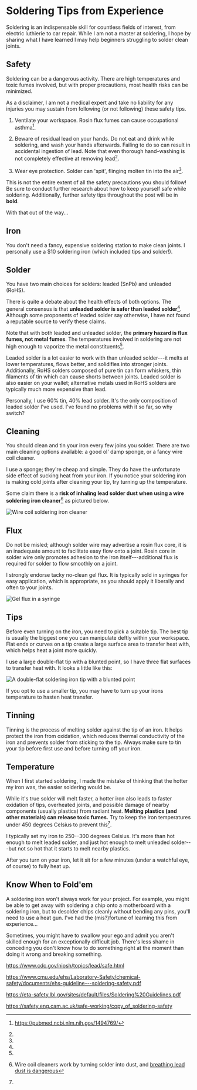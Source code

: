 # Soldering Tips from Experience

<summary>Soldering is an indispensable skill for countless
fields of interest, from electric luthierie to car repair.
While I am not a master at soldering, I hope by sharing what
I have learned I may help beginners struggling to solder
clean joints.</summary>


## Safety

Soldering can be a dangerous activity. There are high
temperatures and toxic fumes involved, but with proper
precautions, most health risks can be minimized.

As a disclaimer, I am not a medical expert and take no
liability for any injuries you may sustain from following
(or not following) these safety tips.

1. Ventilate your workspace. Rosin flux fumes can cause
   occupational asthma[^flux_asthma].

2. Beware of residual lead on your hands. Do not eat and
   drink while soldering, and wash your hands afterwards.
   Failing to do so can result in accidental ingestion of
   lead. Note that even thorough hand-washing is not
   completely effective at removing lead[^lead_poisoning].

3. Wear eye protection. Solder can 'spit', flinging molten
   tin into the air[^solder_spit].

This is not the entire extent of all the safety precautions
you should follow! Be sure to conduct further research about
how to keep yourself safe while soldering. Additionally,
further safety tips throughout the post will be in **bold**.

With that out of the way...


## Iron

You don't need a fancy, expensive soldering station to make
clean joints. I personally use a $10 soldering iron (which
included tips and solder!).


## Solder

You have two main choices for solders: leaded (SnPb) and
unleaded (RoHS).

There is quite a debate about the health effects of both
options. The general consensus is that **unleaded solder is
safer than leaded solder**[^unleaded_safety]. Although some
proponents of leaded solder say otherwise, I have not found
a reputable source to verify these claims.

Note that with both leaded and unleaded solder, the
**primary hazard is flux fumes, not metal fumes**. The
temperatures involved in soldering are not high enough to
vaporize the metal constituents[^metal_fumes].

Leaded solder is a lot easier to work with than unleaded
solder---it melts at lower temperatures, flows better, and
solidifies into stronger joints. Additionally, RoHS solders
composed of pure tin can form whiskers, thin filaments
of tin which can cause shorts between joints. Leaded solder
is also easier on your wallet; alternative metals used in
RoHS solders are typically much more expensive than lead.

Personally, I use 60% tin, 40% lead solder. It's the only
composition of leaded solder I've used. I've found no
problems with it so far, so why switch?


## Cleaning

You should clean and tin your iron every few joins you
solder. There are two main cleaning options available: a
good ol' damp sponge, or a fancy wire coil cleaner.

I use a sponge; they're cheap and simple. They do have the
unfortunate side effect of sucking heat from your iron. If
you notice your soldering iron is making cold joints after
cleaning your tip, try turning up the temperature.

Some claim there is a **risk of inhaling lead solder dust
when using a wire soldering iron cleaner**[^lead_dust] as
pictured below. 

![Wire coil soldering iron cleaner](wire-cleaner.jpg)


## Flux

Do not be misled; although solder wire may advertise a rosin
flux core, it is an inadequate amount to facilitate easy
flow onto a joint. Rosin core in solder wire only promotes
adhesion to the iron itself---additional flux is required
for solder to flow smoothly on a joint.

I strongly endorse tacky no-clean gel flux. It is typically
sold in syringes for easy application, which is appropriate,
as you should apply it liberally and often to your joints.

![Gel flux in a syringe](flux.jpg)


## Tips

Before even turning on the iron, you need to pick a suitable
tip. The best tip is usually the biggest one you can
manipulate deftly within your workspace. Flat ends or curves
on a tip create a large surface area to transfer heat with,
which helps heat a joint more quickly.

I use a large double-flat tip with a blunted point, so I
have three flat surfaces to transfer heat with. It looks a
little like this:

![A double-flat soldering iron tip with a blunted
point](double-flat.jpg)

If you opt to use a smaller tip, you may have to turn up
your irons temperature to hasten heat transfer.


## Tinning

Tinning is the process of melting solder against the tip of
an iron. It helps protect the iron from oxidation, which
reduces thermal conductivity of the iron and prevents solder
from sticking to the tip. Always make sure to tin your tip
before first use and before turning off your iron.


## Temperature

When I first started soldering, I made the mistake of
thinking that the hotter my iron was, the easier soldering
would be.

While it's true solder will melt faster, a hotter iron also
leads to faster oxidation of tips, overheated joints, and
possible damage of nearby components (usually plastics) from
radiant heat. **Melting plastics (and other materials) can
release toxic fumes.** Try to keep the iron temperatures under
450 degrees Celsius to prevent this[^metal_fumes].

I typically set my iron to 250--300 degrees Celsius. It's
more than hot enough to melt leaded solder, and just hot enough
to melt unleaded solder---but not so hot that it starts to
melt nearby plastics.

After you turn on your iron, let it sit for a few minutes
(under a watchful eye, of course) to fully heat up.


## Know When to Fold'em

A soldering iron won't always work for your project. For
example, you might be able to get away with soldering a chip
onto a motherboard with a soldering iron, but to desolder
chips cleanly without bending any pins, you'll need to use a
heat gun. I've had the (mis?)fortune of learning this from
experience...

Sometimes, you might have to swallow your ego and admit you
aren't skilled enough for an exceptionally difficult job.
There's less shame in conceding you don't know how to do
something right at the moment than doing it wrong and
breaking something.


[^lead_poisoning]:
  https://www.cdc.gov/niosh/topics/lead/safe.html
[^flux_asthma]: https://pubmed.ncbi.nlm.nih.gov/1494769/
[^solder_spit]:
  https://www.cmu.edu/ehs/Laboratory-Safety/chemical-safety/documents/ehs-guideline---soldering-safety.pdf
[^metal_fumes]:
  https://eta-safety.lbl.gov/sites/default/files/Soldering%20Guidelines.pdf
[^unleaded_safety]:
  https://safety.eng.cam.ac.uk/safe-working/copy_of_soldering-safety
[^lead_dust]: Wire coil cleaners work by turning solder into dust, and [breathing lead dust is dangerous](https://docs.rs-online.com/32a6/0900766b8105ec6d.pdf)
